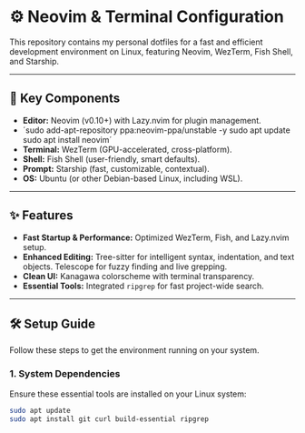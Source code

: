 # ⚙️ Neovim & Terminal Configuration

This repository contains my personal dotfiles for a fast and efficient development environment on Linux, featuring Neovim, WezTerm, Fish Shell, and Starship.

---

## 🚀 Key Components

* **Editor:** Neovim (v0.10+) with Lazy.nvim for plugin management.
* ´sudo add-apt-repository ppa:neovim-ppa/unstable -y
sudo apt update
sudo apt install neovim´
* **Terminal:** WezTerm (GPU-accelerated, cross-platform).
* **Shell:** Fish Shell (user-friendly, smart defaults).
* **Prompt:** Starship (fast, customizable, contextual).
* **OS:** Ubuntu (or other Debian-based Linux, including WSL).

---

## ✨ Features

* **Fast Startup & Performance:** Optimized WezTerm, Fish, and Lazy.nvim setup.
* **Enhanced Editing:** Tree-sitter for intelligent syntax, indentation, and text objects. Telescope for fuzzy finding and live grepping.
* **Clean UI:** Kanagawa colorscheme with terminal transparency.
* **Essential Tools:** Integrated `ripgrep` for fast project-wide search.

---

## 🛠️ Setup Guide

Follow these steps to get the environment running on your system.

### 1. **System Dependencies**

Ensure these essential tools are installed on your Linux system:

```bash
sudo apt update
sudo apt install git curl build-essential ripgrep
